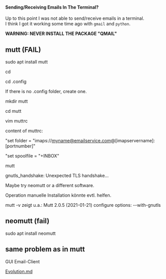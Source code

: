 #### Sending/Receiving Emails In The Terminal?

Up to this point I was not able to send/receive emails in a terminal.\
I think I got it working some time ago with `gmail` and `python`.

**WARNING: NEVER INSTALL THE PACKAGE "QMAIL"**

mutt (FAIL)
-----------

sudo apt install mutt

cd

cd .config

If there is no .config folder, create one.

mkdir mutt

cd mutt

vim muttrc

content of muttrc:

"set folder = "imaps://myname@emailservice.com@[imapservername]:[portnumber]"

"set spoolfile = "+INBOX"

mutt

gnutls_handshake: Unexpected TLS handshake...

Maybe try neomutt or a different software.

Operation manuelle Installation könnte evtl. helfen.

mutt -v zeigt u.a.:
Mutt 2.0.5 (2021-01-21)
configure options: --with-gnutls

neomutt (fail)
-------
sudo apt install neomutt

same problem as in mutt
-------------------------------------------------------------------------------------------------

GUI Email-Client

[Evolution.md](evolution.md)
